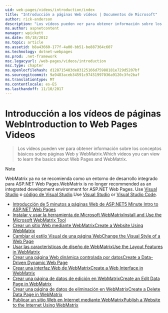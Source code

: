 ```yaml
---
uid: web-pages/videos/introduction/index
title: "Introducción a páginas Web vídeos | Documentos de Microsoft"
author: rick-anderson
description: "Los vídeos pueden ver para obtener información sobre los conceptos básicos sobre páginas Web y WebMatrix."
ms.author: aspnetcontent
manager: wpickett
ms.date: 05/18/2012
ms.topic: article
ms.assetid: b8a43660-177f-4a00-bb51-be887364c607
ms.technology: dotnet-webpages
ms.prod: .net-framework
msc.legacyurl: /web-pages/videos/introduction
msc.type: chapter
ms.openlocfilehash: d128715483de83125166d75988181e729d5207bf
ms.sourcegitcommit: 9a9483aceb34591c97451997036a9120c3fe2baf
ms.translationtype: MT
ms.contentlocale: es-ES
ms.lasthandoff: 11/10/2017
---
```

<a name="introduction-to-web-pages-videos"></a><span data-ttu-id="a0801-103">Introducción a los vídeos de páginas Web</span><span class="sxs-lookup"><span data-stu-id="a0801-103">Introduction to Web Pages Videos</span></span>
====================
> <span data-ttu-id="a0801-104">Los vídeos pueden ver para obtener información sobre los conceptos básicos sobre páginas Web y WebMatrix.</span><span class="sxs-lookup"><span data-stu-id="a0801-104">Which videos you can view to learn the basics about Web Pages and WebMatrix.</span></span>

> [!NOTE] 
> <span data-ttu-id="a0801-105">WebMatrix ya no se recomienda como un entorno de desarrollo integrado para ASP.NET Web Pages.</span><span class="sxs-lookup"><span data-stu-id="a0801-105">WebMatrix is no longer recommended as an integrated development environment for ASP.NET Web Pages.</span></span> <span data-ttu-id="a0801-106">Use [Visual Studio](xref:aspnet/web-pages/overview/getting-started/program-asp-net-web-pages-in-visual-studio) o [código de Visual Studio](https://code.visualstudio.com/).</span><span class="sxs-lookup"><span data-stu-id="a0801-106">Use [Visual Studio](xref:aspnet/web-pages/overview/getting-started/program-asp-net-web-pages-in-visual-studio) or [Visual Studio Code](https://code.visualstudio.com/).</span></span>


- [<span data-ttu-id="a0801-107">Introducción de 5 minutos a páginas Web de ASP.NET</span><span class="sxs-lookup"><span data-stu-id="a0801-107">5 Minute Intro to ASP.NET Web Pages</span></span>](5-minute-introduction-to-aspnet-web-pages.md)
- [<span data-ttu-id="a0801-108">Instalar y usar la herramienta de Microsoft WebMatrix</span><span class="sxs-lookup"><span data-stu-id="a0801-108">Install and Use the Microsoft WebMatrix Tool</span></span>](install-and-use-the-microsoft-webmatrix-tool.md)
- [<span data-ttu-id="a0801-109">Crear un sitio Web mediante WebMatrix</span><span class="sxs-lookup"><span data-stu-id="a0801-109">Create a Website Using WebMatrix</span></span>](create-a-website-using-webmatrix.md)
- [<span data-ttu-id="a0801-110">Cambiar el estilo Visual de una página Web</span><span class="sxs-lookup"><span data-stu-id="a0801-110">Change the Visual Style of a Web Page</span></span>](change-the-visual-style-of-a-web-page.md)
- [<span data-ttu-id="a0801-111">Usar las características de diseño de WebMatrix</span><span class="sxs-lookup"><span data-stu-id="a0801-111">Use the Layout Features in WebMatrix</span></span>](use-the-layout-features-in-webmatrix.md)
- [<span data-ttu-id="a0801-112">Crear una página Web dinámica controlada por datos</span><span class="sxs-lookup"><span data-stu-id="a0801-112">Create a Data-Driven Dynamic Web Page</span></span>](create-a-data-driven-dynamic-web-page.md)
- [<span data-ttu-id="a0801-113">Crear una interfaz Web de WebMatrix</span><span class="sxs-lookup"><span data-stu-id="a0801-113">Create a Web Interface in WebMatrix</span></span>](create-a-web-interface-in-webmatrix.md)
- [<span data-ttu-id="a0801-114">Crear una página de datos de edición en WebMatrix</span><span class="sxs-lookup"><span data-stu-id="a0801-114">Create an Edit Data Page in WebMatrix</span></span>](create-an-edit-data-page-in-webmatrix.md)
- [<span data-ttu-id="a0801-115">Crear una página de datos de eliminación en WebMatrix</span><span class="sxs-lookup"><span data-stu-id="a0801-115">Create a Delete Data Page in WebMatrix</span></span>](create-a-delete-data-page-in-webmatrix.md)
- [<span data-ttu-id="a0801-116">Publicar un sitio Web en Internet mediante WebMatrix</span><span class="sxs-lookup"><span data-stu-id="a0801-116">Publish a Website to the Internet Using WebMatrix</span></span>](publish-a-website-to-the-internet-using-webmatrix.md)
